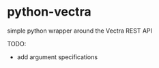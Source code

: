 # python-vectra

simple python wrapper around the Vectra REST API

TODO:
- add argument specifications
